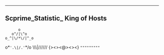 ----------------------------------------
Scprime_Statistic_ King of Hosts 
----------------------------------------

          o 
       o^/|\^o
    o_^|\/*\/|^_o
   o\*`'.\|/.'`*/o
    \\\\\\|//////
    {><><@><><}
     `"""""""""`

     

